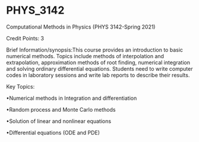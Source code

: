 # PHYS_3142
Computational Methods in Physics
(PHYS 3142-Spring 2021)

Credit Points: 3

Brief Information/synopsis:This course provides an introduction to basic numerical methods. Topics include methods of interpolation and extrapolation, approximation methods of root finding, numerical integration and solving ordinary differential equations. Students need to write computer codes in laboratory sessions and write lab reports to describe their results.

Key Topics:

  •Numerical methods in Integration and differentiation
  
  •Random process and Monte Carlo methods
  
  •Solution of linear and nonlinear equations
  
  •Differential equations (ODE and PDE)
